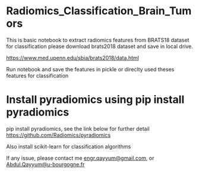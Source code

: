 # Radiomics_Classification_Brain_Tumors
This is basic notebook to extract radiomics features from BRATS18 dataset for classification
please download brats2018 dataset and save in local drive.

https://www.med.upenn.edu/sbia/brats2018/data.html

Run notebook and save the features in pickle or direclty used theses features for classification
# Install pyradiomics using pip install pyradiomics
pip install pyradiomics, see the link below for further detail
https://github.com/Radiomics/pyradiomics

Also install scikit-learn for classification algorithms

If any issue, please contact me
engr.qayyum@gmail.com, or Abdul.Qayyum@u-bourgogne.fr
